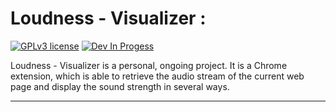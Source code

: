# Loudness - Visualizer :
[![GPLv3 license](https://img.shields.io/badge/License-GPLv3-blue.svg)](https://github.com/Aubert-Antoine/loudness-visualizer/blob/master/LICENSE.GPL)
[![Dev In Progess](https://img.shields.io/badge/development-In%20Progress-brightgreen)](https://gitHub.com/Aubert-Antoine/loudness-visualizer/graphs/commit-activity)


Loudness - Visualizer is a personal, ongoing project. It is a Chrome extension, which is able to retrieve the audio stream of the current web page and display the sound strength in several ways. 

---
